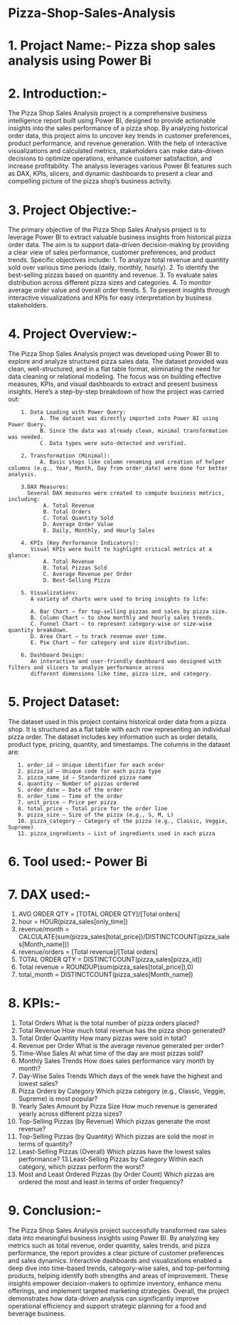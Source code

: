 # Pizza-Shop-Sales-Analysis
# 1. Projact Name:- Pizza shop sales analysis using Power Bi

# 2. Introduction:-
The Pizza Shop Sales Analysis project is a comprehensive business intelligence report built using Power BI, designed to provide actionable insights into the sales performance of a pizza shop. By analyzing historical order data, this project aims to uncover key trends in customer preferences, product performance, and revenue generation. With the help of interactive visualizations and calculated metrics, stakeholders can make data-driven decisions to optimize operations, enhance customer satisfaction, and increase profitability. The analysis leverages various Power BI features such as DAX, KPIs, slicers, and dynamic dashboards to present a clear and compelling picture of the pizza shop’s business activity.

# 3. Project Objective:-
The primary objective of the Pizza Shop Sales Analysis project is to leverage Power BI to extract valuable business insights from historical pizza order data. The aim is to support data-driven decision-making by providing a clear view of sales performance, customer preferences, and product trends. Specific objectives include:
       1. To analyze total revenue and quantity sold over various time periods (daily, monthly, hourly).
       2. To identify the best-selling pizzas based on quantity and revenue.
       3. To evaluate sales distribution across different pizza sizes and categories.
       4. To monitor average order value and overall order trends.
       5. To present insights through interactive visualizations and KPIs for easy interpretation by business stakeholders.

# 4. Project Overview:-
The Pizza Shop Sales Analysis project was developed using Power BI to explore and analyze structured pizza sales data. The dataset provided was clean, well-structured, and in a flat table format, eliminating the need for data cleaning or relational modeling. The focus was on building effective measures, KPIs, and visual dashboards to extract and present business insights. Here’s a step-by-step breakdown of how the project was carried out:

        1. Data Loading with Power Query:
              A. The dataset was directly imported into Power BI using Power Query.
              B. Since the data was already clean, minimal transformation was needed.
              C. Data types were auto-detected and verified.

        2. Transformation (Minimal):
              A. Basic steps like column renaming and creation of helper columns (e.g., Year, Month, Day from order_date) were done for better analysis.
         
        3.DAX Measures:
          Several DAX measures were created to compute business metrics, including:
               A. Total Revenue
               B. Total Orders
               C. Total Quantity Sold
               D. Average Order Value
               E. Daily, Monthly, and Hourly Sales

        4. KPIs (Key Performance Indicators):
           Visual KPIs were built to highlight critical metrics at a glance:
               A. Total Revenue
               B. Total Pizzas Sold
               C. Average Revenue per Order
               D. Best-Selling Pizza

        5. Visualizations:
           A variety of charts were used to bring insights to life:

           A. Bar Chart – for top-selling pizzas and sales by pizza size.
           B. Column Chart – to show monthly and hourly sales trends.
           C. Funnel Chart – to represent category-wise or size-wise quantity breakdown.
           D. Area Chart – to track revenue over time.
           E. Pie Chart – for category and size distribution.

        6. Dashboard Design:
           An interactive and user-friendly dashboard was designed with filters and slicers to analyze performance across 
           different dimensions like time, pizza size, and category.

# 5. Project Dataset:
The dataset used in this project contains historical order data from a pizza shop. It is structured as a flat table with each row representing an individual pizza order. The dataset includes key information such as order details, product type, pricing, quantity, and timestamps. The columns in the dataset are:
 
       1. order_id – Unique identifier for each order
       2. pizza_id – Unique code for each pizza type
       3. pizza_name_id – Standardized pizza name
       4. quantity – Number of pizzas ordered
       5. order_date – Date of the order
       6. order_time – Time of the order
       7. unit_price – Price per pizza
       8. total_price – Total price for the order line
       9. pizza_size – Size of the pizza (e.g., S, M, L)
       10. pizza_category – Category of the pizza (e.g., Classic, Veggie, Supreme)
       11. pizza_ingredients – List of ingredients used in each pizza

# 6. Tool used:- Power Bi

# 7. DAX used:-

   1. AVG ORDER QTY = [TOTAL ORDER QTY]/[Total orders]
   2. hour = HOUR(pizza_sales[only_time])
   3. revenue/month = CALCULATE(sum(pizza_sales[total_price])/DISTINCTCOUNT(pizza_sales[Month_name]))
   4. revenue/orders = [Total revenue]/[Total orders]
   5. TOTAL ORDER QTY = DISTINCTCOUNT(pizza_sales[pizza_id])
   6. Total revenue = ROUNDUP(sum(pizza_sales[total_price]),0)
   7. total_month = DISTINCTCOUNT(pizza_sales[Month_name])

# 8. KPIs:-

1. Total Orders
   What is the total number of pizza orders placed?
2. Total Revenue
   How much total revenue has the pizza shop generated?
3. Total Order Quantity
   How many pizzas were sold in total?
4. Revenue per Order
   What is the average revenue generated per order?
5. Time-Wise Sales
   At what time of the day are most pizzas sold?
6. Monthly Sales Trends
   How does sales performance vary month by month?
7. Day-Wise Sales Trends
   Which days of the week have the highest and lowest sales?
8. Pizza Orders by Category
   Which pizza category (e.g., Classic, Veggie, Supreme) is most popular?
9. Yearly Sales Amount by Pizza Size
   How much revenue is generated yearly across different pizza sizes?
10. Top-Selling Pizzas (by Revenue)
   Which pizzas generate the most revenue?
11. Top-Selling Pizzas (by Quantity)
   Which pizzas are sold the most in terms of quantity?
12. Least-Selling Pizzas (Overall)
   Which pizzas have the lowest sales performance?
13.Least-Selling Pizzas by Category
   Within each category, which pizzas perform the worst?
14. Most and Least Ordered Pizzas (by Order Count)
   Which pizzas are ordered the most and least in terms of order frequency?

# 9. Conclusion:-
The Pizza Shop Sales Analysis project successfully transformed raw sales data into meaningful business insights using Power BI. By analyzing key metrics such as total revenue, order quantity, sales trends, and pizza performance, the report provides a clear picture of customer preferences and sales dynamics.
Interactive dashboards and visualizations enabled a deep dive into time-based trends, category-wise sales, and top-performing products, helping identify both strengths and areas of improvement. These insights empower decision-makers to optimize inventory, enhance menu offerings, and implement targeted marketing strategies.
Overall, the project demonstrates how data-driven analysis can significantly improve operational efficiency and support strategic planning for a food and beverage business.
















           
